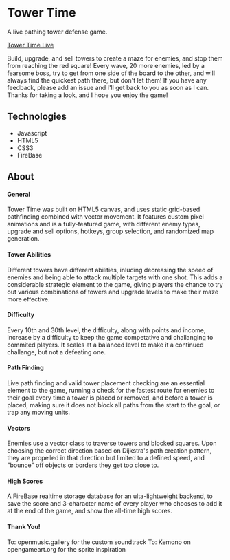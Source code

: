 # Tower Time

A live pathing tower defense game.

[Tower Time Live](https://towertime.herokuapp.com/)

Build, upgrade, and sell towers to create a maze for enemies, and stop them from reaching the red square! Every wave, 20 more enemies, led by a fearsome boss, try to get from one side of the board to the other, and will always find the quickest path there, but don't let them! If you have any feedback, please add an issue and I'll get back to you as soon as I can. Thanks for taking a look, and I hope you enjoy the game!

## Technologies

- Javascript
- HTML5
- CSS3
- FireBase

## About

#### General

Tower Time was built on HTML5 canvas, and uses static grid-based pathfinding combined with vector movement. It features custom pixel animations and is a fully-featured game, with different enemy types, upgrade and sell options, hotkeys, group selection, and randomized map generation.

#### Tower Abilities

Different towers have different abilities, inluding decreasing the speed of enemies and being able to attack multiple targets with one shot. This adds a considerable strategic element to the game, giving players the chance to try out various combinations of towers and upgrade levels to make their maze more effective.

#### Difficulty

Every 10th and 30th level, the difficulty, along with points and income, increase by a difficulty to keep the game competative and challanging to commited players. It scales at a balanced level to make it a continued challange, but not a defeating one.

#### Path Finding

Live path finding and valid tower placement checking are an essential element to the game, running a check for the fastest route for enemies to their goal every time a tower is placed or removed, and before a tower is placed, making sure it does not block all paths from the start to the goal, or trap any moving units.

#### Vectors

Enemies use a vector class to traverse towers and blocked squares. Upon choosing the correct direction based on Dijkstra's path creation pattern, they are propelled in that direction but limited to a defined speed, and "bounce" off objects or borders they get too close to.

#### High Scores

A FireBase realtime storage database for an ulta-lightweight backend, to save the score and 3-character name of every player who chooses to add it at the end of the game, and show the all-time high scores.


#### Thank You!

To: openmusic.gallery for the custom soundtrack
To: Kemono on opengameart.org for the sprite inspiration